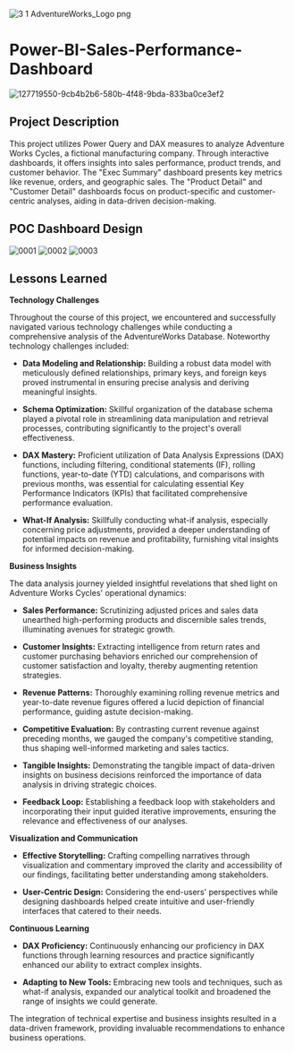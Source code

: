 ![3 1 AdventureWorks_Logo png](https://github.com/hilxwang/Power-BI-Sales-Performance-Dashboard/assets/96967687/1307b60e-d7d2-46b4-babf-d66096ba77ae)

# Power-BI-Sales-Performance-Dashboard
![127719550-9cb4b2b6-580b-4f48-9bda-833ba0ce3ef2](https://github.com/hilxwang/Power-BI-Sales-Performance-Dashboard/assets/96967687/ead6caf1-c29e-49a4-a101-ca267b44e839)

## Project Description
This project utilizes Power Query and DAX measures to analyze Adventure Works Cycles, a fictional manufacturing company. Through interactive dashboards, it offers insights into sales performance, product trends, and customer behavior. The "Exec Summary" dashboard presents key metrics like revenue, orders, and geographic sales. The "Product Detail" and "Customer Detail" dashboards focus on product-specific and customer-centric analyses, aiding in data-driven decision-making.
## POC Dashboard Design
![0001](https://github.com/hilxwang/Power-BI-Sales-Performance-Dashboard/assets/96967687/7796f27c-c00a-4dc5-855d-624cbc8d8a49)
![0002](https://github.com/hilxwang/Power-BI-Sales-Performance-Dashboard/assets/96967687/3932c9ab-f32a-4a54-880f-7217f029d0c2)
![0003](https://github.com/hilxwang/Power-BI-Sales-Performance-Dashboard/assets/96967687/c0101f86-24d2-43f3-b60d-52e620772532)

## Lessons Learned 
**Technology Challenges**

Throughout the course of this project, we encountered and successfully navigated various technology challenges while conducting a comprehensive analysis of the AdventureWorks Database. Noteworthy technology challenges included:

- **Data Modeling and Relationship:** Building a robust data model with meticulously defined relationships, primary keys, and foreign keys proved instrumental in ensuring precise analysis and deriving meaningful insights.

- **Schema Optimization:** Skillful organization of the database schema played a pivotal role in streamlining data manipulation and retrieval processes, contributing significantly to the project's overall effectiveness.

- **DAX Mastery:** Proficient utilization of Data Analysis Expressions (DAX) functions, including filtering, conditional statements (IF), rolling functions, year-to-date (YTD) calculations, and comparisons with previous months, was essential for calculating essential Key Performance Indicators (KPIs) that facilitated comprehensive performance evaluation.

- **What-If Analysis:** Skillfully conducting what-if analysis, especially concerning price adjustments, provided a deeper understanding of potential impacts on revenue and profitability, furnishing vital insights for informed decision-making.

**Business Insights**

The data analysis journey yielded insightful revelations that shed light on Adventure Works Cycles' operational dynamics:

- **Sales Performance:** Scrutinizing adjusted prices and sales data unearthed high-performing products and discernible sales trends, illuminating avenues for strategic growth.

- **Customer Insights:** Extracting intelligence from return rates and customer purchasing behaviors enriched our comprehension of customer satisfaction and loyalty, thereby augmenting retention strategies.

- **Revenue Patterns:** Thoroughly examining rolling revenue metrics and year-to-date revenue figures offered a lucid depiction of financial performance, guiding astute decision-making.

- **Competitive Evaluation:** By contrasting current revenue against preceding months, we gauged the company's competitive standing, thus shaping well-informed marketing and sales tactics.
- **Tangible Insights:** Demonstrating the tangible impact of data-driven insights on business decisions reinforced the importance of data analysis in driving strategic choices.

- **Feedback Loop:** Establishing a feedback loop with stakeholders and incorporating their input guided iterative improvements, ensuring the relevance and effectiveness of our analyses.

**Visualization and Communication**

- **Effective Storytelling:** Crafting compelling narratives through visualization and commentary improved the clarity and accessibility of our findings, facilitating better understanding among stakeholders.

- **User-Centric Design:** Considering the end-users' perspectives while designing dashboards helped create intuitive and user-friendly interfaces that catered to their needs.

**Continuous Learning**

- **DAX Proficiency:** Continuously enhancing our proficiency in DAX functions through learning resources and practice significantly enhanced our ability to extract complex insights.


- **Adapting to New Tools:** Embracing new tools and techniques, such as what-if analysis, expanded our analytical toolkit and broadened the range of insights we could generate.

The integration of technical expertise and business insights resulted in a data-driven framework, providing invaluable recommendations to enhance business operations.
